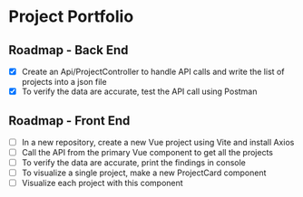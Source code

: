 # Project Portfolio

## Roadmap - Back End

- [x] Create an Api/ProjectController to handle API calls and write the list of projects into a json file
- [x] To verify the data are accurate, test the API call using Postman

## Roadmap - Front End

- [ ] In a new repository, create a new Vue project using Vite and install Axios
- [ ] Call the API from the primary Vue component to get all the projects
- [ ] To verify the data are accurate, print the findings in console
- [ ] To visualize a single project, make a new ProjectCard component
- [ ] Visualize each project with this component